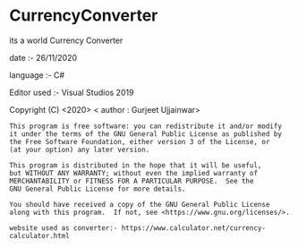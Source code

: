 # CurrencyConverter
its a world Currency Converter

date :- 26/11/2020

language :- C#

Editor used :- Visual Studios 2019

  <CurrencyConverter :- Its a world currency Converter>
    Copyright (C) <2020>  < author : Gurjeet Ujjainwar>

    This program is free software: you can redistribute it and/or modify
    it under the terms of the GNU General Public License as published by
    the Free Software Foundation, either version 3 of the License, or
    (at your option) any later version.

    This program is distributed in the hope that it will be useful,
    but WITHOUT ANY WARRANTY; without even the implied warranty of
    MERCHANTABILITY or FITNESS FOR A PARTICULAR PURPOSE.  See the
    GNU General Public License for more details.

    You should have received a copy of the GNU General Public License
    along with this program.  If not, see <https://www.gnu.org/licenses/>.
    
    website used as converter:- https://www.calculator.net/currency-calculator.html
